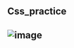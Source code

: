 
## Css_practice
## ![image](https://github.com/user-attachments/assets/846b2cf8-bba1-47d6-b679-d74dc75951ce)

 
